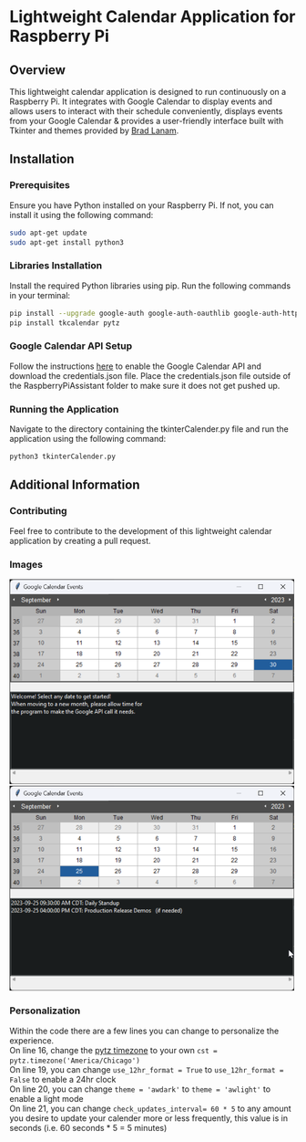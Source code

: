 # Lightweight Calendar Application for Raspberry Pi

## Overview
This lightweight calendar application is designed to run continuously on a Raspberry Pi.
It integrates with Google Calendar to display events and allows users to interact with their schedule conveniently,
displays events from your Google Calendar & provides a user-friendly interface built with Tkinter and themes provided by [Brad Lanam](https://sourceforge.net/projects/tcl-awthemes/).

## Installation

### Prerequisites
Ensure you have Python installed on your Raspberry Pi. If not, you can install it using the following command:
```bash
sudo apt-get update
sudo apt-get install python3
```

### Libraries Installation
Install the required Python libraries using pip. Run the following commands in your terminal:
```bash
pip install --upgrade google-auth google-auth-oauthlib google-auth-httplib2 google-api-python-client
pip install tkcalendar pytz
```

### Google Calendar API Setup
Follow the instructions [here](https://developers.google.com/calendar/api/quickstart/python) to enable the Google Calendar API and download the credentials.json file.
Place the credentials.json file outside of the RaspberryPiAssistant folder to make sure it does not get pushed up.

### Running the Application
Navigate to the directory containing the tkinterCalender.py file and run the application using the following command:

```bash
python3 tkinterCalender.py
```

## Additional Information

### Contributing
Feel free to contribute to the development of this lightweight calendar application by creating a pull request.

### Images
<img src="tkinterCalender/welcome.png" alt="Welcome Screen" width="500"/>
<img src="tkinterCalender/eventsExample.png" alt="Events Screen" width="500"/>

### Personalization
Within the code there are a few lines you can change to personalize the experience.<br>
On line 16, change the [pytz timezone](https://gist.github.com/heyalexej/8bf688fd67d7199be4a1682b3eec7568) to your own `cst = pytz.timezone('America/Chicago')`<br>
On line 19, you can change `use_12hr_format = True` to `use_12hr_format = False` to enable a 24hr clock<br>
On line 20, you can change `theme = 'awdark'` to `theme = 'awlight'` to enable a light mode<br>
On line 21, you can change `check_updates_interval= 60 * 5` to any amount you desire to update your calender more or less frequently, this value is in seconds (i.e. 60 seconds * 5 = 5 minutes)<br>
